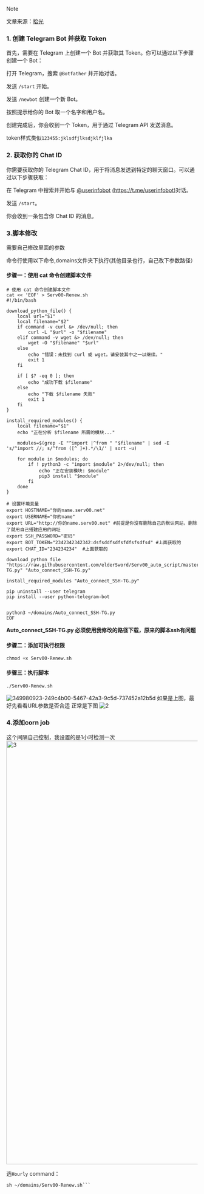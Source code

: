 > [!NOTE]
> 文章来源：[拾光](https://blog.mado.us.kg/)

### 1. 创建 Telegram Bot 并获取 Token
首先，需要在 Telegram 上创建一个 Bot 并获取其 Token。你可以通过以下步骤创建一个 Bot：

打开 Telegram，搜索 `@Botfather` 并开始对话。

发送 `/start` 开始。

发送 `/newbot` 创建一个新 Bot。

按照提示给你的 Bot 取一个名字和用户名。

创建完成后，你会收到一个 Token，用于通过 Telegram API 发送消息。

token样式类似`123455:jklsdfjlksdjklfjlka`

### 2. 获取你的 Chat ID
你需要获取你的 Telegram Chat ID，用于将消息发送到特定的聊天窗口。可以通过以下步骤获取：

在 Telegram 中搜索并开始与 [@userinfobot](https://t.me/userinfobot) [(https://t.me/userinfobot)](https://t.me/userinfobot)对话。

发送 `/start`。

你会收到一条包含你 Chat ID 的消息。

### 3.脚本修改
需要自己修改里面的参数

命令行使用以下命令,domains文件夹下执行(其他目录也行，自己改下参数路径）
#### 步骤一：使用 cat 命令创建脚本文件
```
# 使用 cat 命令创建脚本文件
cat << 'EOF' > Serv00-Renew.sh
#!/bin/bash

download_python_file() {
    local url="$1"
    local filename="$2"
    if command -v curl &> /dev/null; then
        curl -L "$url" -o "$filename"
    elif command -v wget &> /dev/null; then
        wget -O "$filename" "$url"
    else
        echo "错误：未找到 curl 或 wget。请安装其中之一以继续。"
        exit 1
    fi
    
    if [ $? -eq 0 ]; then
        echo "成功下载 $filename"
    else
        echo "下载 $filename 失败"
        exit 1
    fi
}

install_required_modules() {
    local filename="$1"
    echo "正在分析 $filename 所需的模块..."
    
    modules=$(grep -E "^import |^from " "$filename" | sed -E 's/^import //; s/^from ([^ ]+).*/\1/' | sort -u)
    
    for module in $modules; do
        if ! python3 -c "import $module" 2>/dev/null; then
            echo "正在安装模块: $module"
            pip3 install "$module"
        fi
    done
}

# 设置环境变量
export HOSTNAME="你的name.serv00.net"
export USERNAME="你的name"
export URL="http://你的name.serv00.net" #前提是你没有删除自己的默认网站，删除了就用自己搭建应用的网址
export SSH_PASSWORD="密码"
export BOT_TOKEN="2342342342342:dsfsddfsdfsfdfsfsdfsd" #上面获取的
export CHAT_ID="234234234"  #上面获取的

download_python_file "https://raw.githubusercontent.com/elderSword/Serv00_auto_script/master/Auto_connect_SSH-TG.py" "Auto_connect_SSH-TG.py"

install_required_modules "Auto_connect_SSH-TG.py"

pip uninstall --user telegram
pip install --user python-telegram-bot


python3 ~/domains/Auto_connect_SSH-TG.py
EOF
```
**Auto_connect_SSH-TG.py 必须使用我修改的路径下载，原来的脚本ssh有问题**
#### 步骤二：添加可执行权限
```
chmod +x Serv00-Renew.sh
```
#### 步骤三：执行脚本
```
./Serv00-Renew.sh
```

![349980923-249c4b00-5467-42a3-9c5d-737452a12b5d](https://github.com/user-attachments/assets/66e7dbfb-ae80-43d5-aa4a-7cb7204c55bb)
如果是上图，最好先看看URL参数是否合适
正常是下图
![2](https://github.com/user-attachments/assets/cc69961f-c9b2-494f-8cd3-8ff9999f4e33)

### 4.添加corn job
这个间隔自己控制，我设置的是1小时检测一次
<img width="1116" alt="3" src="https://github.com/user-attachments/assets/516179c1-00e1-4b0c-b817-809245edb18d">

选`Hourly`
command： 
```
sh ~/domains/Serv00-Renew.sh```